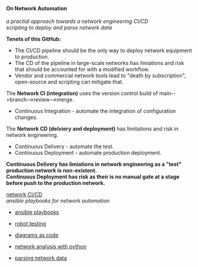 #### On Network Automation  
 _a practial approach towards a network engineering CI/CD_  
 _scripting to deploy and parse network data_  

**Tenets of this GitHub:**    
* The CI/CD pipeline should be the only way to deploy network equipment to production.  
* The CD of the pipeline in large-scale networks has limiations and risk that should be accounted for with a modified workflow.  
* Vendor and commercial network tools lead to "death by subscription", open-source and scripting can mitigate that.  

The **Network CI (integration)** uses the version control build of main-->branch-->review-->merge.  
* Continuous Integration - automate the integration of configuration changes.  

The **Network CD (delviery and deployment)** has limitations and risk in network engineering.    
* Continuous Delivery - automate the test.    
* Continuous Deployment - automate production deployment.    

**Continuous Delivery has limiations in network engineering as a "test" production network is non-existent.**    
**Continuous Deployment has risk as their is no manual gate at a stage before push to the production network.**    


[network CI/CD](https://github.com/sdncoder/network-ci-cd)  
_ansible playbooks for network automation_  
* [ansible playbooks](https://github.com/sdncoder/playbooks)  


* [robot testing](https://github.com/sdncoder/robot)  
* [diagrams as code](https://github.com/sdncoder/diagrams)
* [network analysis with python](https://github.com/sdncoder/sr-te-networkx)  
* [parsing network data](https://github.com/sdncoder/text-parsing)  










 
